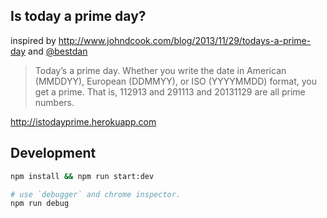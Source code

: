 ## Is today a prime day?

inspired by http://www.johndcook.com/blog/2013/11/29/todays-a-prime-day and [@bestdan](https://github.com/bestdan)

> Today’s a prime day. Whether you write the date in American (MMDDYY), European (DDMMYY), or ISO (YYYYMMDD) format, you get a prime. That is, 112913 and 291113 and 20131129 are all prime numbers.

http://istodayprime.herokuapp.com


## Development

```bash
npm install && npm run start:dev

# use `debugger` and chrome inspector.
npm run debug
```
